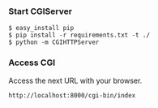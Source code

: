 ### Start CGIServer

```
$ easy_install pip
$ pip install -r requirements.txt -t ./
$ python -m CGIHTTPServer
```

### Access CGI

Access the next URL with your browser.

`http://localhost:8000/cgi-bin/index`
